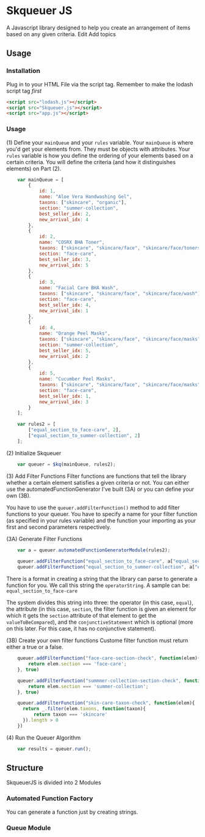 # Skqueuer JS

A Javascript library designed to help you create an arrangement of items based on any given criteria. Edit
Add topics

## Usage

### Installation
Plug in to your HTML File via the script tag. Remember to make the lodash script tag _first_
```html
<script src="lodash.js"></script>
<script src="Skqueuer.js"></script>
<script src="app.js"></script>
```
### Usage

(1) Define your `mainQueue` and your `rules` variable. Your `mainQueue` is where you'd get your elements from. They must be objects with attributes. Your `rules` variable is how you define the ordering of your elements based on a certain criteria. You will define the criteria (and how it distinguishes elements) on Part (2).
```javascript
    var mainQueue = [
        {
            id: 1,
            name: "Aloe Vera Handwashing Gel",
            taxons: ["skincare", "organic"],
            section: "summer-collection",
            best_seller_idx: 2,
            new_arrival_idx: 4
        },
        {
            id: 2,
            name: "COSRX BHA Toner",
            taxons: ["skincare", "skincare/face", "skincare/face/toners"],
            section: "face-care",
            best_seller_idx: 3,
            new_arrival_idx: 5
        },
        {
            id: 3,
            name: "Facial Care BHA Wash",
            taxons: ["skincare", "skincare/face", "skincare/face/wash"],
            section: "face-care",
            best_seller_idx: 4,
            new_arrival_idx: 1
        },
        {
            id: 4,
            name: "Orange Peel Masks",
            taxons: ["skincare", "skincare/face", "skincare/face/masks"],
            section: "summer-collection",
            best_seller_idx: 5,
            new_arrival_idx: 2
        },
        {
            id: 5,
            name: "Cucumber Peel Masks",
            taxons: ["skincare", "skincare/face", "skincare/face/masks"],
            section: "face-care",
            best_seller_idx: 1,
            new_arrival_idx: 3
        }
    ];

    var rules2 = [
        ["equal_section_to_face-care", 2],
        ["equal_section_to_summer-collection", 2]
    ]; 
```

(2) Initialize Skqueuer
```javascript
    var queuer = $kq(mainQueue, rules2);
```

(3) Add Filter Functions
Filter functions are functions that tell the library whether a certain element satisfies a given criteria or not. You can either use the automatedFunctionGenerator I've built (3A) or you can define your own (3B).

You have to use the `queuer.addFilterFunction()` method to add filter functions to your queuer. You have to specify a name for your filter function (as specified in your rules variable) and the function your importing as your first and second parameters respectively.

(3A) Generate Filter Functions
```javascript
    var a = queuer.automatedFunctionGeneratorModule(rules2);
    
    queuer.addFilterFunction("equal_section_to_face-care", a["equal_section_to_face-care"])
    queuer.addFilterFunction("equal_section_to_summer-collection", a["equal_section_to_summer-collection"])
```

There is a format in creating a string that the library can parse to generate a function for you. We call this string the `operatorString`. A sample can be: `equal_section_to_face-care`

The system divides this string into three: the operator (in this case, `equal`), the attribute (in this case, `section`, the filter function is given an element for which it gets the `section` attribute of that element to get the `valueToBeCompared`), and the `conjunctiveStatement` which is optional (more on this later. For this case, it has no conjunctive statement).

(3B) Create your own filter functions
Custome filter function must return either a true or a false.
```javascript
    queuer.addFilterFunction("face-care-section-check", function(elem){
        return elem.section === 'face-care';
    }, true)

    queuer.addFilterFunction("summmer-collection-section-check", function(elem){
        return elem.section === 'summer-collection';
    }, true)

    queuer.addFilterFunction("skin-care-taxon-check", function(elem){
      return _.filter(elem.taxons, function(taxon){
          return taxon === 'skincare'
      }).length > 0
    })

```

(4) Run the Queuer Algorithm
```javascript
    var results = queuer.run();
```

## Structure
SkqueuerJS is divided into 2 Modules

### Automated Function Factory
You can generate a function just by creating strings.
### Queue Module

